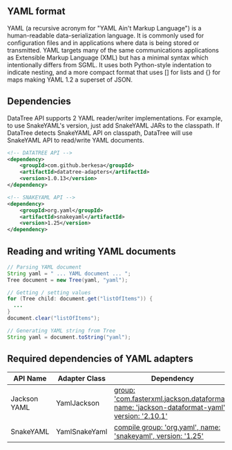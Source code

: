## YAML format

YAML (a recursive acronym for "YAML Ain't Markup Language") is a human-readable data-serialization language.
It is commonly used for configuration files and in applications where data is being stored or transmitted.
YAML targets many of the same communications applications as Extensible Markup Language (XML)
but has a minimal syntax which intentionally differs from SGML.
It uses both Python-style indentation to indicate nesting,
and a more compact format that uses [] for lists and {} for maps making YAML 1.2 a superset of JSON. 

## Dependencies

DataTree API supports 2 YAML reader/writer implementations.
For example, to use SnakeYAML's version, just add SnakeYAML JARs to the classpath.
If DataTree detects SnakeYAML API on classpath,
DataTree will use SnakeYAML API to read/write YAML documents.

```xml
<!-- DATATREE API -->
<dependency>
    <groupId>com.github.berkesa</groupId>
    <artifactId>datatree-adapters</artifactId>
    <version>1.0.13</version>
</dependency>

<!-- SNAKEYAML API -->
<dependency>
    <groupId>org.yaml</groupId>
    <artifactId>snakeyaml</artifactId>
    <version>1.25</version>
</dependency>
```

## Reading and writing YAML documents

```java
// Parsing YAML document
String yaml = " ... YAML document ... ";
Tree document = new Tree(yaml, "yaml");

// Getting / setting values
for (Tree child: document.get("listOfItems")) {
  ...
}
document.clear("listOfItems");

// Generating YAML string from Tree
String yaml = document.toString("yaml");
```

## Required dependencies of YAML adapters

| API Name            | Adapter Class | Dependency |
| ------------------- | ------------- | ---------- |
| Jackson YAML | YamlJackson  | [group: 'com.fasterxml.jackson.dataformat', name: 'jackson-dataformat-yaml', version: '2.10.1'](https://mvnrepository.com/artifact/com.fasterxml.jackson.dataformat/jackson-dataformat-yaml) |
| SnakeYAML | YamlSnakeYaml | [compile group: 'org.yaml', name: 'snakeyaml', version: '1.25'](https://mvnrepository.com/artifact/org.yaml/snakeyaml) |
 